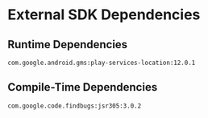 # External SDK Dependencies

## Runtime Dependencies

```text
com.google.android.gms:play-services-location:12.0.1
```

## Compile-Time Dependencies

```text
com.google.code.findbugs:jsr305:3.0.2
```



